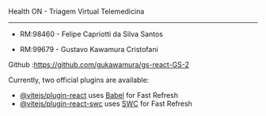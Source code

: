 Health ON - Triagem Virtual Telemedicina 
___________________________________________
- RM:98460 - Felipe Capriotti da Silva Santos 

- RM:99679 - Gustavo Kawamura Cristofani

 Github :https://github.com/gukawamura/gs-react-GS-2

Currently, two official plugins are available:

- [@vitejs/plugin-react](https://github.com/vitejs/vite-plugin-react/blob/main/packages/plugin-react/README.md) uses [Babel](https://babeljs.io/) for Fast Refresh
- [@vitejs/plugin-react-swc](https://github.com/vitejs/vite-plugin-react-swc) uses [SWC](https://swc.rs/) for Fast Refresh
